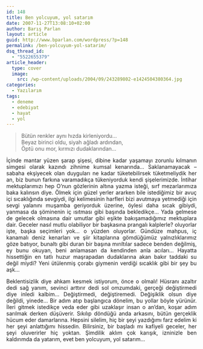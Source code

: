 ```yaml
---
id: 148
title: Ben yolcuyum, yol satarım
date: 2007-11-27T13:08:10+02:00
author: Barış Parlan
layout: article
guid: http://www.bparlan.com/wordpress/?p=148
permalink: /ben-yolcuyum-yol-satarim/
dsq_thread_id:
  - "5522655379"
article_header:
  type: cover
  image:
    src: /wp-content/uploads/2004/09/243289802-e1424504380364.jpg
categories:
  - Yazılarım
tags:
  - deneme
  - edebiyat
  - hayat
  - yol
---
```


> <p style="text-align: justify;">
>   Bütün renkler aynı hızda kirleniyordu&#8230;<br /> Beyaz birinci oldu, siyah ağladı ardından,<br /> Öptü onu mor, kırmızı dudaklarından&#8230;
> </p>

<p style="text-align: justify;">
  İçinde mantar yüzen şarap şişesi, dibine kadar yaşamayı zorunlu kılmanın simgesi olarak kazındı zihnime kumsal kenarında&#8230; Saklanamayacak &#8211; sabaha ekşiyecek olan duyguları ne kadar tüketebilirsek tüketmeliydik her an, biz bunun farkına varamadıkça tükeniyorduk kendi şişelerimizde. İntihar mektuplarımızı hep O&#8217;nun gözlerinin altına yazma isteği, sırf mezarlarımıza baka kalınsın diye. Ölmek için güzel yerler ararken bile istediğimiz bir avuç içi sıcaklığında sevgiydi, ilgi kelimesinin harfleri bizi avutmaya yetmediği için sevgi yalanını muşamba geriyorduk üzerine, öylesi daha sıcak gibiydi, yanmasa da şöminenin iç ısıtması gibi başında bekledikçe&#8230; Yada gelmese de gelecek olmasına dair umutlar gibi eşikte bakışamadığımız mektuplara dair. Geceler nasıl mutlu olabiliyor bir başkasına prangalı kalplerle? oluyorlar işte, başka seçimleri yok&#8230; o yüzden oluyorlar. Gündüze mahpus, iç kanamalı deniz kenarları ve şiir kitaplarına gömdüğümüz yalnızlıklarımız göze batıyor, bunaltı gibi duran bir başına mırıltılar sadece benden değilmiş, ey bunu okuyan, beni anlamasan da kendinden anla acıları&#8230; Hayatta hissettiğin en tatlı huzur maşrapadan dudaklarına akan bakır taddaki su değil miydi? Yeni ütülenmiş çorabı giymenin verdiği sıcaklık gibi bir şey bu aşk&#8230;
</p>

<p style="text-align: justify;">
  Beklentisizlik diye ahkam kesmek istiyorum, önce o olmalı! Hüsranı azaltır dedi sağ yanım, sevinci arttırır dedi sol omzumdaki, gerçeği değiştirmedi diye inledi kalbim&#8230; Değiştirmedi, değiştiremedi. Değişiklik olsun diye değildi, yinede&#8230; Bir adım atıp başlangıca dönelim, bu yollar böyle yürünür. İleri gitmek istedikçe veda eder gibi uzaklaşır insan o an&#8217;dan, koşar adım sarılmak derken düşüverir. Sıkılıp döndüğü anda arkasını, bütün gerçeklik hücum eder damarlarına. Hepsini silelim, hiç bir şeyi yazdığımı farz edelim ki her şeyi anlattığımı hissedin. Bilirsiniz, bir başladı mı kafiyeli geceler, her şeyi oluverirler hiç yoktan. Şimdilik aklım çok karışık, izninizle ben kaldırımda da yatarım, evet ben yolcuyum, yol satarım&#8230;
</p>
